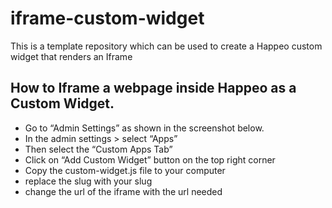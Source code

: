 # iframe-custom-widget

This is a template repository which can be used to create a Happeo custom widget that renders an Iframe


## How to Iframe a webpage inside Happeo as a Custom Widget.

- Go to “Admin Settings” as shown in the screenshot below.
- In the admin settings > select “Apps”
- Then select the “Custom Apps Tab” 
- Click on “Add Custom Widget” button on the top right corner
- Copy the custom-widget.js file to your computer
- replace the slug with your slug
- change the url of the iframe with the url needed



